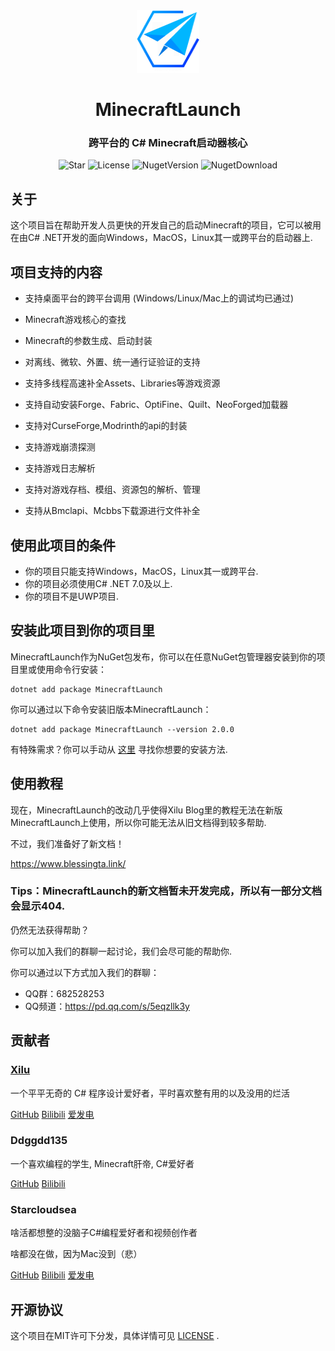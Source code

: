<div align="center">

<img Height="100" Width="100" src="https://raw.githubusercontent.com/Blessing-Studio/MinecraftLaunch/master/MinecraftLaunch/.nuget/logo.png"/>

# MinecraftLaunch


### 跨平台的 C# Minecraft启动器核心

![Star](https://img.shields.io/github/stars/Blessing-Studio/MinecraftLaunch?logo=github&label=Star&style=for-the-badge)
![License](https://img.shields.io/github/license/Blessing-Studio/MinecraftLaunch?logo=github&label=开源协议&style=for-the-badge&color=ff7a35)
![NugetVersion](https://img.shields.io/nuget/v/MinecraftLaunch?logo=nuget&label=Nuget包版本&style=for-the-badge)
![NugetDownload](https://img.shields.io/nuget/dt/MinecraftLaunch?logo=nuget&label=Nuget包下载量&style=for-the-badge)

</div>

## 关于

这个项目旨在帮助开发人员更快的开发自己的启动Minecraft的项目，它可以被用在由C# .NET开发的面向Windows，MacOS，Linux其一或跨平台的启动器上.

## 项目支持的内容

- 支持桌面平台的跨平台调用 (Windows/Linux/Mac上的调试均已通过)

- Minecraft游戏核心的查找

- Minecraft的参数生成、启动封装

- 对离线、微软、外置、统一通行证验证的支持

- 支持多线程高速补全Assets、Libraries等游戏资源

- 支持自动安装Forge、Fabric、OptiFine、Quilt、NeoForged加载器

- 支持对CurseForge,Modrinth的api的封装

- 支持游戏崩溃探测

- 支持游戏日志解析

- 支持对游戏存档、模组、资源包的解析、管理

- 支持从Bmclapi、Mcbbs下载源进行文件补全

## 使用此项目的条件

- 你的项目只能支持Windows，MacOS，Linux其一或跨平台.
- 你的项目必须使用C# .NET 7.0及以上.
- 你的项目不是UWP项目.

## 安装此项目到你的项目里

MinecraftLaunch作为NuGet包发布，你可以在任意NuGet包管理器安装到你的项目里或使用命令行安装：

```
dotnet add package MinecraftLaunch
```

你可以通过以下命令安装旧版本MinecraftLaunch：
```
dotnet add package MinecraftLaunch --version 2.0.0
```
有特殊需求？你可以手动从 [这里](https://www.nuget.org/packages/MinecraftLaunch) 寻找你想要的安装方法.

## 使用教程

现在，MinecraftLaunch的改动几乎使得Xilu Blog里的教程无法在新版MinecraftLaunch上使用，所以你可能无法从旧文档得到较多帮助.

不过，我们准备好了新文档！

https://www.blessingta.link/

### Tips：MinecraftLaunch的新文档暂未开发完成，所以有一部分文档会显示404.

仍然无法获得帮助？

你可以加入我们的群聊一起讨论，我们会尽可能的帮助你.

你可以通过以下方式加入我们的群聊：

- QQ群：682528253
- QQ频道：https://pd.qq.com/s/5eqzllk3y

## 贡献者

### [Xilu](https://baka_hs.gitee.io/xilu-baka/)

一个平平无奇的 C# 程序设计爱好者，平时喜欢整有用的以及没用的烂活

[GitHub](https://github.com/YangSpring114)
[Bilibili](https://space.bilibili.com/1098028524?spm_id_from=333.999.0.0)
[爱发电](https://afdian.net/a/WonderLab)

### Ddggdd135

一个喜欢编程的学生, Minecraft肝帝, C#爱好者

[GitHub](https://github.com/JWJUN233233)
[Bilibili](https://space.bilibili.com/1049351987)

### Starcloudsea

啥活都想整的没脑子C#编程爱好者和视频创作者

啥都没在做，因为Mac没到（悲）

[GitHub](https://github.com/Starcloudsea)
[Bilibili](https://space.bilibili.com/2123349162?spm_id_from=333.1007.0.0)
[爱发电](https://afdian.net/a/Starcloudsea)

## 开源协议

这个项目在MIT许可下分发，具体详情可见 [LICENSE](还没创建) .
